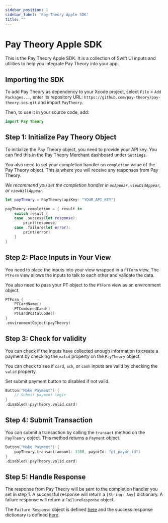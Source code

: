```yaml
---
sidebar_position: 1
sidebar_label: 'Pay Theory Apple SDK'
title: ""
---
```

# Pay Theory Apple SDK

This is the Pay Theory Apple SDK. It is a collection of Swift UI inputs and utilities to help you integrate Pay Theory into your app.

## Importing the SDK

To add Pay Theory as dependency to your Xcode project, select `File` > `Add Packages...`, enter its repository URL: `https://github.com/pay-theory/pay-theory-ios.git` and import `PayTheory`.

Then, to use it in your source code, add:

```swift
import Pay Theory
```

## Step 1: Initialize Pay Theory Object

To initialize the Pay Theory object, you need to provide your API key. You can find this in the Pay Theory Merchant dashboard under `Settings`.

You also need to set your completion handler on `completion` value of the Pay Theory object. This is where you will receive any responses from Pay Theory.

*We recommend you set the completion handler in `onAppear`, `viewDidAppear`, or `viewWillAppear`.*

```swift
let payTheory = PayTheory(apiKey: "YOUR_API_KEY")

payTheory.completion = { result in
    switch result {
    case .success(let response):
        print(response)
    case .failure(let error):
        print(error)
    }
}
```

## Step 2: Place Inputs in Your View

You need to place the inputs into your view wrapped in a `PTForm` view. The `PTForm` view allows the inputs to talk to each other and validate the data.

You also need to pass your PT object to the `PTForm` view as an environment object.

```swift
PTForm {
    PTCardName()
    PTCombinedCard()
    PTCardPostalCode()
}
.environmentObject(payTheory)
```

## Step 3: Check for validity

You can check if the inputs have collected enough information to create a payment by checking the `valid` property on the `PayTheory` object.

You can check to see if `card`, `ach`, or `cash` inputs are valid by checking the `valid` property.

Set submit payment button to disabled if not valid.

```swift
Button("Make Payment") {
    // Submit payment logic
}
.disabled(!payTheory.valid.card)
``` 

## Step 4: Submit Transaction

You can submit a transaction by calling the `transact` method on the `PayTheory` object. This method returns a `Payment` object.

```swift
Button("Make Payment") {
    payTheory.transact(amount: 3300, payorId: "pt_payor_id")
}
.disabled(!payTheory.valid.card)
```

## Step 5: Handle Response

The response from Pay Theory will be sent to the completion handler you set in step 1. A successful response will return a `[String: Any]` dictionary. A failure response will return a `FailureResponse` object.

The `Failure Response` object is defined [here](COMPLETION_HANDLER#failure-response) and the success response dictionary is defined [here](COMPLETION_HANDLER#success-response).



